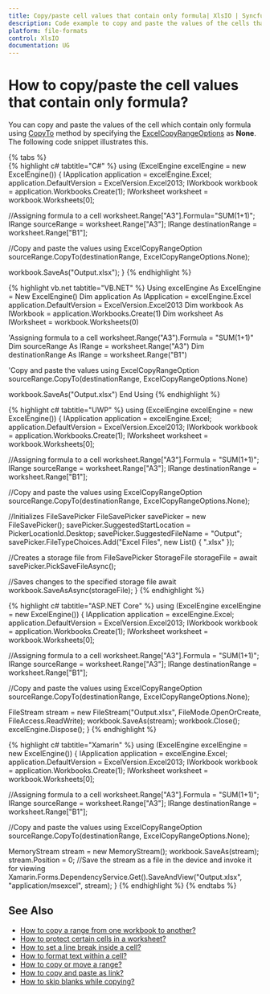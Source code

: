 ```yaml
---
title: Copy/paste cell values that contain only formula| XlsIO | Syncfusion
description: Code example to copy and paste the values of the cells that contain only formulas using Essential XlsIO.
platform: file-formats
control: XlsIO
documentation: UG
---
```


# How to copy/paste the cell values that contain only formula?

You can copy and paste the values of the cell which contain only formula using [CopyTo](https://help.syncfusion.com/cr/file-formats/Syncfusion.XlsIO.IRange.html#Syncfusion_XlsIO_IRange_CopyTo_Syncfusion_XlsIO_IRange_Syncfusion_XlsIO_ExcelCopyRangeOptions_) method by specifying the [ExcelCopyRangeOptions](https://help.syncfusion.com/cr/file-formats/Syncfusion.XlsIO.ExcelCopyRangeOptions.html) as **None**. The following code snippet illustrates this.

{% tabs %}  
{% highlight c# tabtitle="C#" %}
using (ExcelEngine excelEngine = new ExcelEngine())
{
  IApplication application = excelEngine.Excel;
  application.DefaultVersion = ExcelVersion.Excel2013;
  IWorkbook workbook = application.Workbooks.Create(1);
  IWorksheet worksheet = workbook.Worksheets[0];

  //Assigning formula to a cell
  worksheet.Range["A3"].Formula="SUM(1+1)";
  IRange sourceRange = worksheet.Range["A3"];
  IRange destinationRange = worksheet.Range["B1"];

  //Copy and paste the values using ExcelCopyRangeOption
  sourceRange.CopyTo(destinationRange, ExcelCopyRangeOptions.None);

  workbook.SaveAs("Output.xlsx");
}
{% endhighlight %}

{% highlight vb.net tabtitle="VB.NET" %}
Using excelEngine As ExcelEngine = New ExcelEngine()
  Dim application As IApplication = excelEngine.Excel
  application.DefaultVersion = ExcelVersion.Excel2013
  Dim workbook As IWorkbook = application.Workbooks.Create(1)
  Dim worksheet As IWorksheet = workbook.Worksheets(0)

  'Assigning formula to a cell
  worksheet.Range("A3").Formula = "SUM(1+1)"
  Dim sourceRange As IRange = worksheet.Range("A3")
  Dim destinationRange As IRange = worksheet.Range("B1")

  'Copy and paste the values using ExcelCopyRangeOption
  sourceRange.CopyTo(destinationRange, ExcelCopyRangeOptions.None)

  workbook.SaveAs("Output.xlsx")
End Using
{% endhighlight %}

{% highlight c# tabtitle="UWP" %}
using (ExcelEngine excelEngine = new ExcelEngine())
{
  IApplication application = excelEngine.Excel;
  application.DefaultVersion = ExcelVersion.Excel2013;
  IWorkbook workbook = application.Workbooks.Create(1);
  IWorksheet worksheet = workbook.Worksheets[0];

  //Assigning formula to a cell
  worksheet.Range["A3"].Formula = "SUM(1+1)";
  IRange sourceRange = worksheet.Range["A3"];
  IRange destinationRange = worksheet.Range["B1"];

  //Copy and paste the values using ExcelCopyRangeOption
  sourceRange.CopyTo(destinationRange, ExcelCopyRangeOptions.None);

  //Initializes FileSavePicker
  FileSavePicker savePicker = new FileSavePicker();
  savePicker.SuggestedStartLocation = PickerLocationId.Desktop;
  savePicker.SuggestedFileName = "Output";
  savePicker.FileTypeChoices.Add("Excel Files", new List<string>() { ".xlsx" });

  //Creates a storage file from FileSavePicker
  StorageFile storageFile = await savePicker.PickSaveFileAsync();

  //Saves changes to the specified storage file
  await workbook.SaveAsAsync(storageFile);
}
{% endhighlight %}

{% highlight c# tabtitle="ASP.NET Core" %}
using (ExcelEngine excelEngine = new ExcelEngine())
{
  IApplication application = excelEngine.Excel;
  application.DefaultVersion = ExcelVersion.Excel2013;
  IWorkbook workbook = application.Workbooks.Create(1);
  IWorksheet worksheet = workbook.Worksheets[0];

  //Assigning formula to a cell
  worksheet.Range["A3"].Formula = "SUM(1+1)";
  IRange sourceRange = worksheet.Range["A3"];
  IRange destinationRange = worksheet.Range["B1"];

  //Copy and paste the values using ExcelCopyRangeOption
  sourceRange.CopyTo(destinationRange, ExcelCopyRangeOptions.None);

  FileStream stream = new FileStream("Output.xlsx", FileMode.OpenOrCreate, FileAccess.ReadWrite);
  workbook.SaveAs(stream);
  workbook.Close();
  excelEngine.Dispose();
}
{% endhighlight %}

{% highlight c# tabtitle="Xamarin" %}
using (ExcelEngine excelEngine = new ExcelEngine())
{
  IApplication application = excelEngine.Excel;
  application.DefaultVersion = ExcelVersion.Excel2013;
  IWorkbook workbook = application.Workbooks.Create(1);
  IWorksheet worksheet = workbook.Worksheets[0];

  //Assigning formula to a cell
  worksheet.Range["A3"].Formula = "SUM(1+1)";
  IRange sourceRange = worksheet.Range["A3"];
  IRange destinationRange = worksheet.Range["B1"];

  //Copy and paste the values using ExcelCopyRangeOption
  sourceRange.CopyTo(destinationRange, ExcelCopyRangeOptions.None);

  MemoryStream stream = new MemoryStream();
  workbook.SaveAs(stream);
  stream.Position = 0;
  //Save the stream as a file in the device and invoke it for viewing
  Xamarin.Forms.DependencyService.Get<ISave>().SaveAndView("Output.xlsx", "application/msexcel", stream);
}
{% endhighlight %}
{% endtabs %}  

## See Also

* [How to copy a range from one workbook to another?](https://help.syncfusion.com/file-formats/xlsio/faqs/how-to-copy-a-range-from-one-workbook-to-another)
* [How to protect certain cells in a worksheet?](https://help.syncfusion.com/file-formats/xlsio/faqs/how-to-protect-certain-cells-in-a-worksheet)
* [How to set a line break inside a cell?](https://help.syncfusion.com/file-formats/xlsio/faqs/how-to-set-a-line-break-inside-a-cell)
* [How to format text within a cell?](https://help.syncfusion.com/file-formats/xlsio/faqs/how-to-format-text-within-a-cell)
* [How to copy or move a range?](https://help.syncfusion.com/file-formats/xlsio/worksheet-cells-manipulation#copy-or-move-a-range)
* [How to copy and paste as link?](https://help.syncfusion.com/file-formats/xlsio/worksheet-cells-manipulation#copy-and-paste-as-link)
* [How to skip blanks while copying?](https://help.syncfusion.com/file-formats/xlsio/worksheet-cells-manipulation#skip-blanks-while-copying)


